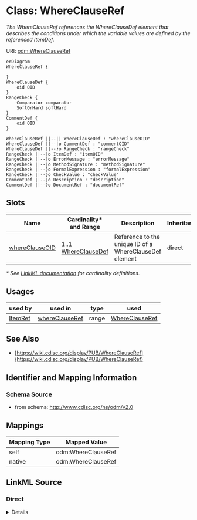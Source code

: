 # Class: WhereClauseRef

_The WhereClauseRef references the WhereClauseDef element that describes the conditions under which the variable values are defined by the referenced ItemDef._




URI: [odm:WhereClauseRef](http://www.cdisc.org/ns/odm/v2.0/WhereClauseRef)


```mermaid
erDiagram
WhereClauseRef {

}
WhereClauseDef {
    oid OID  
}
RangeCheck {
    Comparator comparator  
    SoftOrHard softHard  
}
CommentDef {
    oid OID  
}

WhereClauseRef ||--|| WhereClauseDef : "whereClauseOID"
WhereClauseDef ||--|o CommentDef : "commentOID"
WhereClauseDef ||--}o RangeCheck : "rangeCheck"
RangeCheck ||--|o ItemDef : "itemOID"
RangeCheck ||--|o ErrorMessage : "errorMessage"
RangeCheck ||--|o MethodSignature : "methodSignature"
RangeCheck ||--}o FormalExpression : "formalExpression"
RangeCheck ||--}o CheckValue : "checkValue"
CommentDef ||--|o Description : "description"
CommentDef ||--}o DocumentRef : "documentRef"

```



<!-- no inheritance hierarchy -->


## Slots

| Name | Cardinality* and Range | Description | Inheritance |
| ---  | --- | --- | --- |
| [whereClauseOID](whereClauseOID.md) | 1..1 <br/> [WhereClauseDef](WhereClauseDef.md) | Reference to the unique ID of a WhereClauseDef element | direct |

_* See [LinkML documentation](https://linkml.io/linkml/schemas/slots.html#slot-cardinality) for cardinality definitions._




## Usages

| used by | used in | type | used |
| ---  | --- | --- | --- |
| [ItemRef](ItemRef.md) | [whereClauseRef](whereClauseRef.md) | range | [WhereClauseRef](WhereClauseRef.md) |






## See Also

* [https://wiki.cdisc.org/display/PUB/WhereClauseRef](https://wiki.cdisc.org/display/PUB/WhereClauseRef)

## Identifier and Mapping Information







### Schema Source


* from schema: http://www.cdisc.org/ns/odm/v2.0





## Mappings

| Mapping Type | Mapped Value |
| ---  | ---  |
| self | odm:WhereClauseRef |
| native | odm:WhereClauseRef |





## LinkML Source

<!-- TODO: investigate https://stackoverflow.com/questions/37606292/how-to-create-tabbed-code-blocks-in-mkdocs-or-sphinx -->

### Direct

<details>
```yaml
name: WhereClauseRef
description: The WhereClauseRef references the WhereClauseDef element that describes
  the conditions under which the variable values are defined by the referenced ItemDef.
from_schema: http://www.cdisc.org/ns/odm/v2.0
see_also:
- https://wiki.cdisc.org/display/PUB/WhereClauseRef
rank: 1000
slots:
- whereClauseOID
slot_usage:
  whereClauseOID:
    name: whereClauseOID
    description: Reference to the unique ID of a WhereClauseDef element
    comments:
    - 'Required

      range: oidref'
    domain_of:
    - WhereClauseRef
    range: WhereClauseDef
    required: true
class_uri: odm:WhereClauseRef

```
</details>

### Induced

<details>
```yaml
name: WhereClauseRef
description: The WhereClauseRef references the WhereClauseDef element that describes
  the conditions under which the variable values are defined by the referenced ItemDef.
from_schema: http://www.cdisc.org/ns/odm/v2.0
see_also:
- https://wiki.cdisc.org/display/PUB/WhereClauseRef
rank: 1000
slot_usage:
  whereClauseOID:
    name: whereClauseOID
    description: Reference to the unique ID of a WhereClauseDef element
    comments:
    - 'Required

      range: oidref'
    domain_of:
    - WhereClauseRef
    range: WhereClauseDef
    required: true
attributes:
  whereClauseOID:
    name: whereClauseOID
    description: Reference to the unique ID of a WhereClauseDef element
    comments:
    - 'Required

      range: oidref'
    from_schema: http://www.cdisc.org/ns/odm/v2.0
    rank: 1000
    alias: whereClauseOID
    owner: WhereClauseRef
    domain_of:
    - WhereClauseRef
    range: WhereClauseDef
    required: true
class_uri: odm:WhereClauseRef

```
</details>